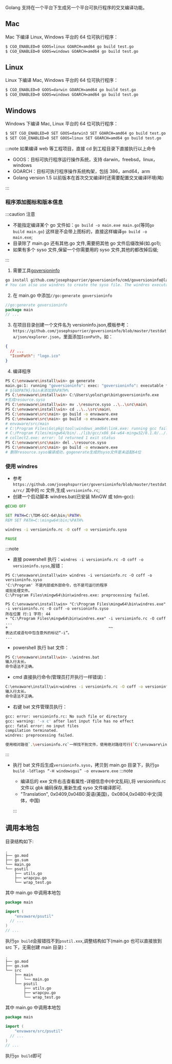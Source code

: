 Golang 支持在一个平台下生成另一个平台可执行程序的交叉编译功能。

## Mac

Mac 下编译 Linux, Windows 平台的 64 位可执行程序：

```bash
$ CGO_ENABLED=0 GOOS=linux GOARCH=amd64 go build test.go
$ CGO_ENABLED=0 GOOS=windows GOARCH=amd64 go build test.go
```

## Linux

Linux 下编译 Mac, Windows 平台的 64 位可执行程序：

```bash
$ CGO_ENABLED=0 GOOS=darwin GOARCH=amd64 go build test.go
$ CGO_ENABLED=0 GOOS=windows GOARCH=amd64 go build test.go
```

## Windows

Windows 下编译 Mac, Linux 平台的 64 位可执行程序：

```bash
$ SET CGO_ENABLED=0 SET GOOS=darwin3 SET GOARCH=amd64 go build test.go
$ SET CGO_ENABLED=0 SET GOOS=linux SET GOARCH=amd64 go build test.go
```

:::note
如果编译 web 等工程项目，直接 cd 到工程目录下直接执行以上命令

- GOOS：目标可执行程序运行操作系统，支持 darwin，freebsd，linux，windows
- GOARCH：目标可执行程序操作系统构架，包括 386，amd64，arm
- Golang version 1.5 以前版本在首次交叉编译时还需要配置交叉编译环境(略)

:::

### 程序添加图标和版本信息

:::caution 注意

- 不能指定编译某个 go 文件如：`go build -o main.exe main.go`(等同`go build main.go`) 这样是不会带上图标的，直接这样编译`go build -o main.exe`;
- 目录除了 main.go 还有其他.go 文件,需要把其他 go 文件后缀改掉(如.go1);
- 如果有多个 syso 文件,保留一个你需要用的 syso 文件,其他的都改掉后缀;

:::

1. 需要工具[goversioninfo](https://github.com/josephspurrier/goversioninfo)

```bash
go install github.com/josephspurrier/goversioninfo/cmd/goversioninfo@latest
# You can also use windres to create the syso file. The windres executable is available in either MinGW or tdm-gcc.
```

2. 在 main.go 中添加`//go:generate goversioninfo`

```go
//go:generate goversioninfo
package main
// ...
```

3. 在项目目录创建一个文件名为 versioninfo.json,模板参考：`https://github.com/josephspurrier/goversioninfo/blob/master/testdata/json/explorer.json`，里面添加`IconPath`，如：

```json
{
  // ...
  "IconPath": "logo.ico"
}
```

4. 编译程序

```bash
PS C:\envaware\install\win> go generate
main.go:1: running "goversioninfo": exec: "goversioninfo": executable file not found in %PATH%
# ${GOPATH}/bin未添加到%PATH%
PS C:\envaware\install\win> C:\Users\yoloz\go\bin\goversioninfo.exe
#生成resource.syso
PS C:\envaware\install\win> mv .\resource.syso ..\..\src\main\
PS C:\envaware\install\win> cd ..\..\src\main\
PS C:\envaware\src\main> go build -o envaware.exe
PS C:\envaware\src\main> go build -o envaware.exe
# envaware/src/main
# C:\Program Files\Go\pkg\tool\windows_amd64\link.exe: running gcc failed: exit status 1
# C:/Program Files/mingw64/bin/../lib/gcc/x86_64-w64-mingw32/8.1.0/../../../../x86_64-w64-mingw32/bin/ld.exe: i386 architecture of input file `C:\Users\yoloz\AppData\Local\Temp\go-link-547450908\000000.o' is incompatible with i386:x86-64 output
# collect2.exe: error: ld returned 1 exit status
PS C:\envaware\src\main> del .\resource.syso
PS C:\envaware\src\main> go build -o envaware.exe
# 删除resource.syso编译成功，gogenerate生成的syso文件是未适配64位
```

### 使用 windres

- 参考 `https://github.com/josephspurrier/goversioninfo/blob/master/testdata/rc/` 其中的 rc 文件,生成 `versioninfo.rc`;
- 创建一个启动脚本 windres.bat(已安装 MinGW 或 tdm-gcc):

```bat
@ECHO OFF

SET PATH=C:\TDM-GCC-64\bin;%PATH%
REM SET PATH=C:\mingw64\bin;%PATH%

windres -i versioninfo.rc -O coff -o versioninfo.syso

PAUSE
```

:::note

- 直接 powershell 执行：`windres -i versioninfo.rc -O coff -o versioninfo.syso`,报错：

```log
PS C:\envaware\install\win> windres -i versioninfo.rc -O coff -o versioninfo.syso
'C:\Program' 不是内部或外部命令，也不是可运行的程序
或批处理文件。
C:\Program Files\mingw64\bin\windres.exe: preprocessing failed.

PS C:\envaware\install\win> "C:\Program Files\mingw64\bin\windres.exe" -i versioninfo.rc -O coff -o versioninfo.syso
所在位置 行:1 字符: 44
+ "C:\Program Files\mingw64\bin\windres.exe" -i versioninfo.rc -O coff  ...
+                                            ~~
表达式或语句中包含意外的标记“-i”。
...
```

- powershell 执行 bat 文件：

```bash
PS C:\envaware\install\win> .\windres.bat
输入行太长。
命令语法不正确。
```

- cmd 直接执行命令(管理员打开执行一样错误)：

```bash
C:\envaware\install\win>windres -i versioninfo.rc -O coff -o versioninfo.syso
输入行太长。
命令语法不正确。
```

- 右键 bat 文件管理员执行：

```bash
gcc: error: versioninfo.rc: No such file or directory
gcc: warning: '-x c' after last input file has no effect
gcc: fatal error: no input files
compilation terminated.
windres: preprocessing failed.

使用相对路径`.\versioninfo.rc`一样找不到文件，使用绝对路径可行(`C:\envaware\install\win\versioninfo.rc`)。
```

:::

- 执行 bat 文件后生成`versioninfo.syso`，拷贝到 main.go 目录下，执行`go build -ldflags “-H windowsgui” -o envaware.exe`
  :::note

  - 编译后的 exe 文件右击查看属性-详细信息中(中文乱码),将 versioninfo.rc 文件以 gbk 编码保存,重新生成 syso 文件编译即可.
  - "Translation", 0x0409,0x04B0:英语(美国)，0x0804,0x04B0:中文(简体，中国)

  :::

## 调用本地包

目录结构如下:

```log
.
├── go.mod
├── go.sum
└── main.go
└── psutil
    ├── utils.go
    ├── wrapcpu.go
    └── wrap_test.go
```

其中 main.go 中调用本地包

```go
package main

import (
	"envaware/psutil"
  // ...
)
// ...
```

执行`go build`会报错找不到`psutil.xxx`,调整结构如下(main.go 也可以直接放到 src 下，无需创建 main 目录)：

```log
.
├── go.mod
├── go.sum
└── src
    ├── main
    │   └── main.go
    └── psutil
        ├── utils.go
        ├── wrapcpu.go
        └── wrap_test.go
```

其中 main.go 中调用本地包

```go
package main

import (
	"envaware/src/psutil"
  // ...
)
// ...
```

执行`go build`即可
